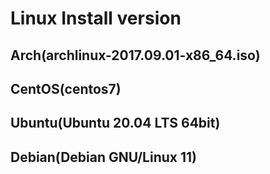 # Linux Install version

## Arch(archlinux-2017.09.01-x86\_64.iso)
## CentOS(centos7)
## Ubuntu(Ubuntu 20.04 LTS 64bit)
## Debian(Debian GNU/Linux 11)

